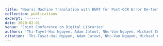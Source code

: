 ```yaml
---
title: "Neural Machine Translation with BERT for Post-OCR Error De-tection and Correction"
collection: publications
excerpt: '------'
date: 2020-02-01
venue: 'Joint Conference on Digital Libraries'
authors: 'Thi-Tuyet-Hai Nguyen, Adam Jatowt, Nhu-Van Nguyen, Mickael Coustaty, Antoine Doucet'
citation: 'Thi-Tuyet-Hai Nguyen, Adam Jatowt, Nhu-Van Nguyen, Mickael Coustaty, Antoine Doucet. Neural Machine Translation with BERT for Post-OCR Error Detection and Correction. (2020) <i>Joint Conference on Digital Libraries</i>, 29-38. <b>(CORE : rank A*)</b>'
---
```

